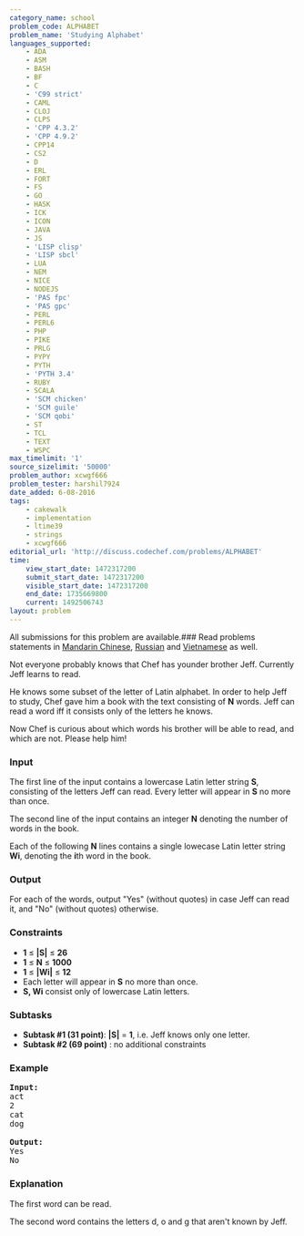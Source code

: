 ```yaml
---
category_name: school
problem_code: ALPHABET
problem_name: 'Studying Alphabet'
languages_supported:
    - ADA
    - ASM
    - BASH
    - BF
    - C
    - 'C99 strict'
    - CAML
    - CLOJ
    - CLPS
    - 'CPP 4.3.2'
    - 'CPP 4.9.2'
    - CPP14
    - CS2
    - D
    - ERL
    - FORT
    - FS
    - GO
    - HASK
    - ICK
    - ICON
    - JAVA
    - JS
    - 'LISP clisp'
    - 'LISP sbcl'
    - LUA
    - NEM
    - NICE
    - NODEJS
    - 'PAS fpc'
    - 'PAS gpc'
    - PERL
    - PERL6
    - PHP
    - PIKE
    - PRLG
    - PYPY
    - PYTH
    - 'PYTH 3.4'
    - RUBY
    - SCALA
    - 'SCM chicken'
    - 'SCM guile'
    - 'SCM qobi'
    - ST
    - TCL
    - TEXT
    - WSPC
max_timelimit: '1'
source_sizelimit: '50000'
problem_author: xcwgf666
problem_tester: harshil7924
date_added: 6-08-2016
tags:
    - cakewalk
    - implementation
    - ltime39
    - strings
    - xcwgf666
editorial_url: 'http://discuss.codechef.com/problems/ALPHABET'
time:
    view_start_date: 1472317200
    submit_start_date: 1472317200
    visible_start_date: 1472317200
    end_date: 1735669800
    current: 1492506743
layout: problem
---
```

All submissions for this problem are available.###  Read problems statements in [Mandarin Chinese](http://www.codechef.com/download/translated/LTIME39/mandarin/ALPHABET.pdf), [Russian](http://www.codechef.com/download/translated/LTIME39/russian/ALPHABET.pdf) and [Vietnamese](http://www.codechef.com/download/translated/LTIME39/vietnamese/ALPHABET.pdf) as well.

Not everyone probably knows that Chef has younder brother Jeff. Currently Jeff learns to read.

He knows some subset of the letter of Latin alphabet. In order to help Jeff to study, Chef gave him a book with the text consisting of **N** words. Jeff can read a word iff it consists only of the letters he knows.

Now Chef is curious about which words his brother will be able to read, and which are not. Please help him!

### Input

The first line of the input contains a lowercase Latin letter string **S**, consisting of the letters Jeff can read. Every letter will appear in **S** no more than once.

The second line of the input contains an integer **N** denoting the number of words in the book.

Each of the following **N** lines contains a single lowecase Latin letter string **Wi**, denoting the **i**th word in the book.

### Output

For each of the words, output "Yes" (without quotes) in case Jeff can read it, and "No" (without quotes) otherwise.

### Constraints

- **1** ≤ **|S|** ≤ **26**
- **1** ≤ **N** ≤ **1000**
- **1** ≤ **|Wi|** ≤ **12**
- Each letter will appear in **S** no more than once.
- **S, Wi** consist only of lowercase Latin letters.

### Subtasks

- **Subtask #1 (31 point)**: **|S|** = **1**, i.e. Jeff knows only one letter.
- **Subtask #2 (69 point)** : no additional constraints

### Example

<pre><b>Input:</b>
<tt>act
2
cat
dog</tt>

<b>Output:</b>
<tt>Yes
No</tt>
</pre>
### Explanation

The first word can be read.

The second word contains the letters d, o and g that aren't known by Jeff.
